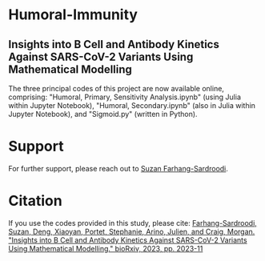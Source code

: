 # Humoral-Immunity
## Insights into B Cell and Antibody Kinetics Against SARS-CoV-2 Variants Using Mathematical Modelling

The three principal codes of this project are now available online, comprising: "Humoral, Primary, Sensitivity Analysis.ipynb" (using Julia within Jupyter Notebook), "Humoral, Secondary.ipynb" (also in Julia within Jupyter Notebook), and "Sigmoid.py" (written in Python).

# Support 
For further support, please reach out to [Suzan Farhang-Sardroodi](https://www.suzanfarhangsardroodi.com/).

# Citation 
If you use the codes provided in this study, please cite: [Farhang-Sardroodi, Suzan, Deng, Xiaoyan, Portet, Stephanie, Arino, Julien, and Craig, Morgan. "Insights into B Cell and Antibody Kinetics Against SARS-CoV-2 Variants Using Mathematical Modelling." bioRxiv, 2023, pp. 2023-11](https://doi.org/10.1101/2023.11.10.566587)



